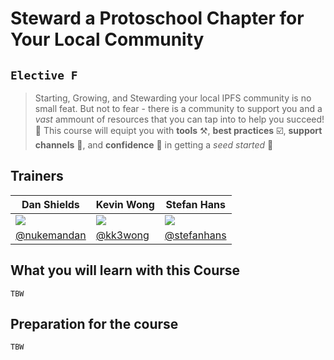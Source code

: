 # Steward a Protoschool Chapter for Your Local Community
## `Elective F` 

> Starting, Growing, and Stewarding your local IPFS community is no small feat. But not to fear - there is a community to support you and a *vast* ammount of resources that you can tap into to help you succeed! :rocket: This course will equipt you with **tools** :hammer_and_pick:, **best practices** :ballot_box_with_check:, **support channels** :handshake:, and **confidence** :muscle: in getting a *seed started* :sunflower:


## Trainers


| Dan Shields                                      | Kevin Wong                                             | Stefan Hans                                          |
|-------------------------------------------------------  |------------------------------------------------------  |------------------------------------------------------  |
| ![](https://avatars1.githubusercontent.com/u/35669742)   | ![](https://avatars1.githubusercontent.com/u/43961603)   | ![](https://avatars1.githubusercontent.com/u/8660482)   |
| [@nukemandan](https://github.com/nukemandan)                      | [@kk3wong](https://github.com/kk3wong)             | [@stefanhans](https://github.com/stefanhans)         |


## What you will learn with this Course

`TBW`

## Preparation for the course

`TBW`
